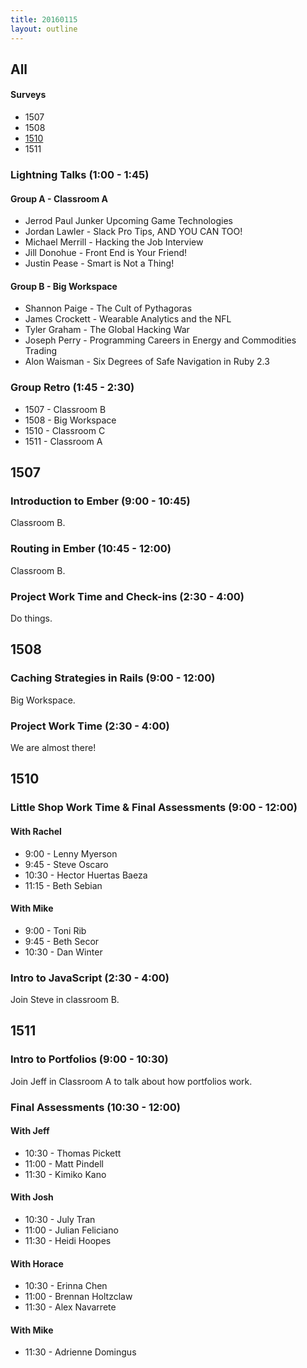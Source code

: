 ```yaml
---
title: 20160115
layout: outline
---
```


## All

#### Surveys

* 1507
* 1508
* [1510](https://docs.google.com/a/casimircreative.com/forms/d/1LHIwo8DMuUYBgCUTc0eYAIxCCD0nfxs--SyI72N5CA0/viewform)
* 1511

### Lightning Talks (1:00 - 1:45)

#### Group A - Classroom A

* Jerrod Paul Junker Upcoming Game Technologies
* Jordan Lawler - Slack Pro Tips, AND YOU CAN TOO!
* Michael Merrill - Hacking the Job Interview
* Jill Donohue - Front End is Your Friend!
* Justin Pease - Smart is Not a Thing!

#### Group B - Big Workspace

* Shannon Paige - The Cult of Pythagoras
* James Crockett - Wearable Analytics and the NFL
* Tyler Graham - The Global Hacking War
* Joseph Perry - Programming Careers in Energy and Commodities Trading
* Alon Waisman - Six Degrees of Safe Navigation in Ruby 2.3

### Group Retro (1:45 - 2:30)

* 1507 - Classroom B
* 1508 - Big Workspace
* 1510 - Classroom C
* 1511 - Classroom A

## 1507

### Introduction to Ember (9:00 - 10:45)

Classroom B.

### Routing in Ember (10:45 - 12:00)

Classroom B.

### Project Work Time and Check-ins (2:30 - 4:00)

Do things.


## 1508

### Caching Strategies in Rails (9:00 - 12:00)

Big Workspace.

### Project Work Time (2:30 - 4:00)

We are almost there!


## 1510

### Little Shop Work Time & Final Assessments (9:00 - 12:00)

#### With Rachel

* 9:00 - Lenny Myerson
* 9:45 - Steve Oscaro
* 10:30 - Hector Huertas Baeza
* 11:15 - Beth Sebian

#### With Mike

* 9:00 - Toni Rib
* 9:45 - Beth Secor
* 10:30 - Dan Winter

### Intro to JavaScript (2:30 - 4:00)

Join Steve in classroom B. 

## 1511

### Intro to Portfolios (9:00 - 10:30)

Join Jeff in Classroom A to talk about how portfolios work.

### Final Assessments (10:30 - 12:00)

#### With Jeff
* 10:30 - Thomas Pickett
* 11:00 - Matt Pindell
* 11:30 - Kimiko Kano

#### With Josh
* 10:30 - July Tran
* 11:00 - Julian Feliciano
* 11:30 - Heidi Hoopes

#### With Horace
* 10:30 - Erinna Chen
* 11:00 - Brennan Holtzclaw
* 11:30 - Alex Navarrete

#### With Mike
* 11:30 - Adrienne Domingus
